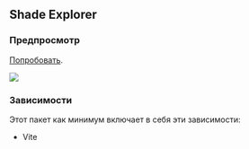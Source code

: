 <!-- @VladimirCreator created this file  at 10:59 PM on Tue 30 Jan 2024.
     @VladimirCreator modified this file at 10:59 PM on Tue 30 Jan 2024 last time.
-->
## Shade Explorer

### Предпросмотр

[Попробовать](https://vladimircreator.github.io/Packages/shade-explorer/).

![](/shade-explorer/shade-explorer.gif)

### Зависимости
Этот пакет как минимум включает в себя эти зависимости:

- Vite
